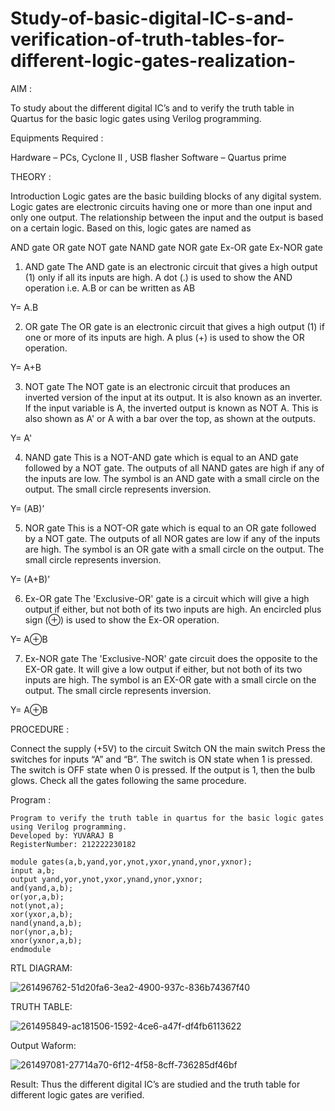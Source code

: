 # Study-of-basic-digital-IC-s-and-verification-of-truth-tables-for-different-logic-gates-realization-
 AIM :
 
 To study about the different digital IC’s and to verify the truth table in Quartus for the basic logic gates using Verilog programming.

Equipments Required :

Hardware – PCs, Cyclone II , USB flasher
Software – Quartus prime

THEORY :

Introduction
Logic gates are the basic building blocks of any digital system. Logic gates are electronic circuits having one or more than one input and only one output. The relationship between the input and the output is based on a certain logic. Based on this, logic gates are named as

AND gate
OR gate
NOT gate
NAND gate
NOR gate
Ex-OR gate
Ex-NOR gate
1) AND gate
The AND gate is an electronic circuit that gives a high output (1) only if all its inputs are high. A dot (.) is used to show the AND operation i.e. A.B or can be written as AB

Y= A.B

2) OR gate
The OR gate is an electronic circuit that gives a high output (1) if one or more of its inputs are high. A plus (+) is used to show the OR operation.

Y= A+B

3) NOT gate
The NOT gate is an electronic circuit that produces an inverted version of the input at its output. It is also known as an inverter. If the input variable is A, the inverted output is known as NOT A. This is also shown as A' or A with a bar over the top, as shown at the outputs.

Y= A'

4) NAND gate
This is a NOT-AND gate which is equal to an AND gate followed by a NOT gate. The outputs of all NAND gates are high if any of the inputs are low. The symbol is an AND gate with a small circle on the output. The small circle represents inversion.

Y= (AB)’

5) NOR gate
This is a NOT-OR gate which is equal to an OR gate followed by a NOT gate. The outputs of all NOR gates are low if any of the inputs are high. The symbol is an OR gate with a small circle on the output. The small circle represents inversion.

Y= (A+B)’

6) Ex-OR gate
The 'Exclusive-OR' gate is a circuit which will give a high output if either, but not both of its two inputs are high. An encircled plus sign (⊕) is used to show the Ex-OR operation.

Y= A⊕B

7) Ex-NOR gate
The 'Exclusive-NOR' gate circuit does the opposite to the EX-OR gate. It will give a low output if either, but not both of its two inputs are high. The symbol is an EX-OR gate with a small circle on the output. The small circle represents inversion.

Y= A⊕B

PROCEDURE :

Connect the supply (+5V) to the circuit
Switch ON the main switch
Press the switches for inputs “A” and “B”. The switch is ON state when 1 is pressed. The switch is OFF state when 0 is pressed.
If the output is 1, then the bulb glows.
Check all the gates following the same procedure.


Program :
```
Program to verify the truth table in quartus for the basic logic gates using Verilog programming.
Developed by: YUVARAJ B
RegisterNumber: 212222230182

module gates(a,b,yand,yor,ynot,yxor,ynand,ynor,yxnor);
input a,b;
output yand,yor,ynot,yxor,ynand,ynor,yxnor;
and(yand,a,b);
or(yor,a,b);
not(ynot,a);
xor(yxor,a,b);
nand(ynand,a,b);
nor(ynor,a,b);
xnor(yxnor,a,b);
endmodule
```

RTL DIAGRAM:

![261496762-51d20fa6-3ea2-4900-937c-836b74367f40](https://github.com/Yuva2005raj/Study-of-basic-digital-IC-s-and-verification-of-truth-tables-for-different-logic-gates-realization-/assets/118343998/7c4f8be2-35f2-423b-980a-83d633c071d2)

TRUTH TABLE:

![261495849-ac181506-1592-4ce6-a47f-df4fb6113622](https://github.com/Yuva2005raj/Study-of-basic-digital-IC-s-and-verification-of-truth-tables-for-different-logic-gates-realization-/assets/118343998/28dd6344-ebf2-4485-b4e1-946ebe37700e)

Output Waform:

![261497081-27714a70-6f12-4f58-8cff-736285df46bf](https://github.com/Yuva2005raj/Study-of-basic-digital-IC-s-and-verification-of-truth-tables-for-different-logic-gates-realization-/assets/118343998/0211f308-0099-4c96-b362-8af5c3873320)

Result:
Thus the different digital IC’s are studied and the truth table for different logic gates are verified.
